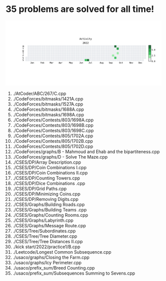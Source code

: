 **35** problems are solved for all time!
=========================================
![](heatmap.png)
1. ./AtCoder/ABC/267/C.cpp
2. ./CodeForces/bitmasks/1421A.cpp
3. ./CodeForces/bitmasks/1527A.cpp
4. ./CodeForces/bitmasks/1688A.cpp
5. ./CodeForces/bitmasks/1698A.cpp
6. ./CodeForces/Contests/803/1698A.cpp
7. ./CodeForces/Contests/803/1698B.cpp
8. ./CodeForces/Contests/803/1698C.cpp
9. ./CodeForces/Contests/805/1702A.cpp
10. ./CodeForces/Contests/805/1702B.cpp
11. ./CodeForces/Contests/805/1702D.cpp
12. ./CodeForces/graphs/B - Mahmoud and Ehab and the bipartiteness.cpp
13. ./CodeForces/graphs/D - Solve The Maze.cpp
14. ./CSES/DP/Array Description.cpp
15. ./CSES/DP/Coin Combinations I.cpp
16. ./CSES/DP/Coin Combinations II.cpp
17. ./CSES/DP/Counting Towers.cpp
18. ./CSES/DP/Dice Combinations .cpp
19. ./CSES/DP/Grid Paths.cpp
20. ./CSES/DP/Minimizing Coins.cpp
21. ./CSES/DP/Removing Digits.cpp
22. ./CSES/Graphs/Building Roads.cpp
23. ./CSES/Graphs/Building Teams .cpp
24. ./CSES/Graphs/Counting Rooms.cpp
25. ./CSES/Graphs/Labyrinth.cpp
26. ./CSES/Graphs/Message Route.cpp
27. ./CSES/Tree/Subordinates.cpp
28. ./CSES/Tree/Tree Diameter.cpp
29. ./CSES/Tree/Tree Distances II.cpp
30. ./kick start/2022/practice1/B.cpp
31. ./Leetcode/Longest Common Subsequence.cpp
32. ./usaco/graphs/Closing the Farm.cpp
33. ./usaco/graphs/Icy Perimeter.cpp
34. ./usaco/prefix_sum/Breed Counting.cpp
35. ./usaco/prefix_sum/Subsequences Summing to Sevens.cpp
